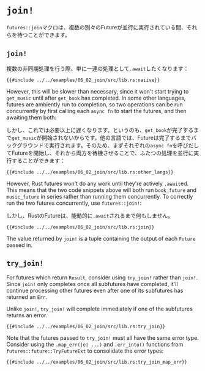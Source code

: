 # `join!`

<!--
The `futures::join` macro makes it possible to wait for multiple different
futures to complete while executing them all concurrently.
-->

`futures::join`マクロは、複数の別々のFutureが並行に実行されている間、それらを待つことができます。

## `join!`

<!--
When performing multiple asynchronous operations, it's tempting to simply
`.await` them in a series:
-->

複数の非同期処理を行う際、単に一連の処理として`.await`したくなります：

```rust,edition2018,ignore
{{#include ../../examples/06_02_join/src/lib.rs:naiive}}
```

However, this will be slower than necessary, since it won't start trying to
`get_music` until after `get_book` has completed. In some other languages,
futures are ambiently run to completion, so two operations can be
run concurrently by first calling each `async fn` to start the futures, and
then awaiting them both:

しかし、これでは必要以上に遅くなります。というのも、`get_book`が完了するまで`get_music`が開始されないからです。他の言語では、Futureは完了するまでバックグラウンドで実行されます。そのため、まずそれぞれの`async fn`を呼びだしてFutureを開始し、それから両方を待機させることで、ふたつの処理を並行に実行することができます：

```rust,edition2018,ignore
{{#include ../../examples/06_02_join/src/lib.rs:other_langs}}
```

However, Rust futures won't do any work until they're actively `.await`ed.
This means that the two code snippets above will both run
`book_future` and `music_future` in series rather than running them
concurrently. To correctly run the two futures concurrently, use
`futures::join!`:

しかし、RustのFutureは、能動的に`.await`されるまで何もしません。

```rust,edition2018,ignore
{{#include ../../examples/06_02_join/src/lib.rs:join}}
```

The value returned by `join!` is a tuple containing the output of each
`Future` passed in.

## `try_join!`

For futures which return `Result`, consider using `try_join!` rather than
`join!`. Since `join!` only completes once all subfutures have completed,
it'll continue processing other futures even after one of its subfutures
has returned an `Err`.

Unlike `join!`, `try_join!` will complete immediately if one of the subfutures
returns an error.

```rust,edition2018,ignore
{{#include ../../examples/06_02_join/src/lib.rs:try_join}}
```

Note that the futures passed to `try_join!` must all have the same error type.
Consider using the `.map_err(|e| ...)` and `.err_into()` functions from
`futures::future::TryFutureExt` to consolidate the error types:

```rust,edition2018,ignore
{{#include ../../examples/06_02_join/src/lib.rs:try_join_map_err}}
```
